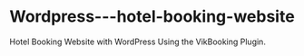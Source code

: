 # Wordpress---hotel-booking-website
 Hotel Booking Website with WordPress Using the VikBooking Plugin. 
